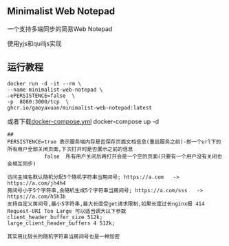 ## Minimalist Web Notepad 

一个支持多端同步的简易Web Notepad

使用yjs和quilljs实现


## 运行教程
```
docker run -d -it --rm \
--name minimalist-web-notepad \
-ePERSISTENCE=false  \
-p  8080:3000/tcp  \
ghcr.io/gaoyaxuan/minimalist-web-notepad:latest 
```
或者下载[docker-compose.yml](docker-compose.yml)  docker-compose up -d 

```
## 
PERSISTENCE=true 表示服务端内存是否保存页面文档信息(重启服务之前)-即一个url下的所有用户全部关闭页面,下次打开时是否展示之前的信息
            false  所有用户关闭后再打开会是一个空的页面(只要有一个用户没有关闭也会相互同步)
            
访问主域名默认随机分配5个随机字符串当房间号; https://a.com   -> https://a.com/jh4h4
房间号小于5个字符串,会随机生成5个字符串当房间号; https://a.com/sss   -> https://a.com/h5h3b
支持自定义房间号,最小5字符串,最大长度受get请求限制,如果长度过长nginx报 414 Request-URI Too Large 可以适当调大以下参数
client_header_buffer_size 512k;
large_client_header_buffers 4 512k;

其实用比较长的随机字符串当房间号也是一种加密